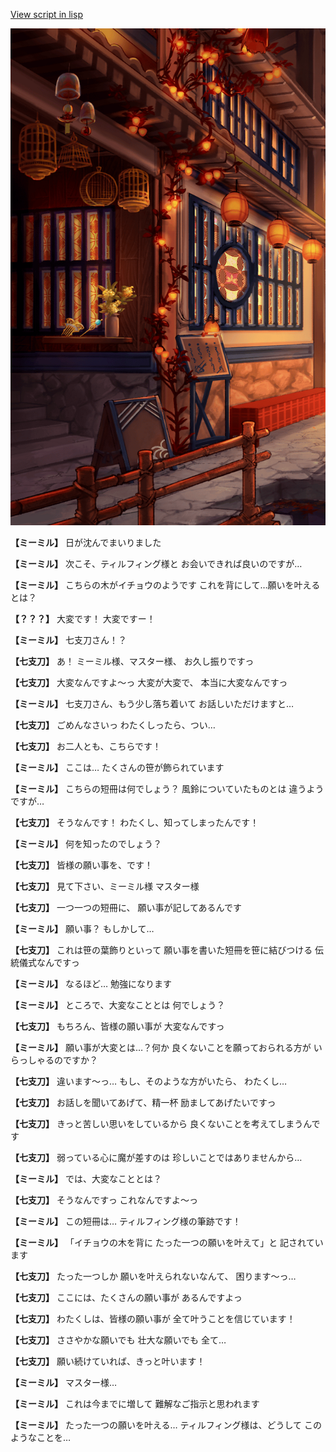 [View script in lisp](../scripts/202208150.txt)

![SEAsummer_town_evening.png](../images/backgrounds/SEAsummer_town_evening.png)

**【ミーミル】**
日が沈んでまいりました

**【ミーミル】**
次こそ、ティルフィング様と
お会いできれば良いのですが…

**【ミーミル】**
こちらの木がイチョウのようです
これを背にして…願いを叶えるとは？

**【？？？】**
大変です！
大変ですー！

**【ミーミル】**
七支刀さん！？

**【七支刀】**
あ！
ミーミル様、マスター様、
お久し振りですっ

**【七支刀】**
大変なんですよ～っ
大変が大変で、
本当に大変なんですっ

**【ミーミル】**
七支刀さん、もう少し落ち着いて
お話しいただけますと…

**【七支刀】**
ごめんなさいっ
わたくしったら、つい…

**【七支刀】**
お二人とも、こちらです！

**【ミーミル】**
ここは…
たくさんの笹が飾られています

**【ミーミル】**
こちらの短冊は何でしょう？
風鈴についていたものとは
違うようですが…

**【七支刀】**
そうなんです！
わたくし、知ってしまったんです！

**【ミーミル】**
何を知ったのでしょう？

**【七支刀】**
皆様の願い事を、です！

**【七支刀】**
見て下さい、ミーミル様
マスター様

**【七支刀】**
一つ一つの短冊に、
願い事が記してあるんです

**【ミーミル】**
願い事？
もしかして…

**【七支刀】**
これは笹の葉飾りといって
願い事を書いた短冊を笹に結びつける
伝統儀式なんですっ

**【ミーミル】**
なるほど…
勉強になります

**【ミーミル】**
ところで、大変なこととは
何でしょう？

**【七支刀】**
もちろん、皆様の願い事が
大変なんですっ

**【ミーミル】**
願い事が大変とは…？何か
良くないことを願っておられる方が
いらっしゃるのですか？

**【七支刀】**
違います～っ…
もし、そのような方がいたら、
わたくし…

**【七支刀】**
お話しを聞いてあげて、精一杯
励ましてあげたいですっ

**【七支刀】**
きっと苦しい思いをしているから
良くないことを考えてしまうんです

**【七支刀】**
弱っている心に魔が差すのは
珍しいことではありませんから…

**【ミーミル】**
では、大変なこととは？

**【七支刀】**
そうなんですっ
これなんですよ～っ

**【ミーミル】**
この短冊は…
ティルフィング様の筆跡です！

**【ミーミル】**
「イチョウの木を背に
たった一つの願いを叶えて」と
記されています

**【七支刀】**
たった一つしか
願いを叶えられないなんて、
困ります～っ…

**【七支刀】**
ここには、たくさんの願い事が
あるんですよっ

**【七支刀】**
わたくしは、皆様の願い事が
全て叶うことを信じています！

**【七支刀】**
ささやかな願いでも
壮大な願いでも
全て…

**【七支刀】**
願い続けていれば、きっと叶います！

**【ミーミル】**
マスター様…

**【ミーミル】**
これは今までに増して
難解なご指示と思われます

**【ミーミル】**
たった一つの願いを叶える…
ティルフィング様は、どうして
このようなことを…
